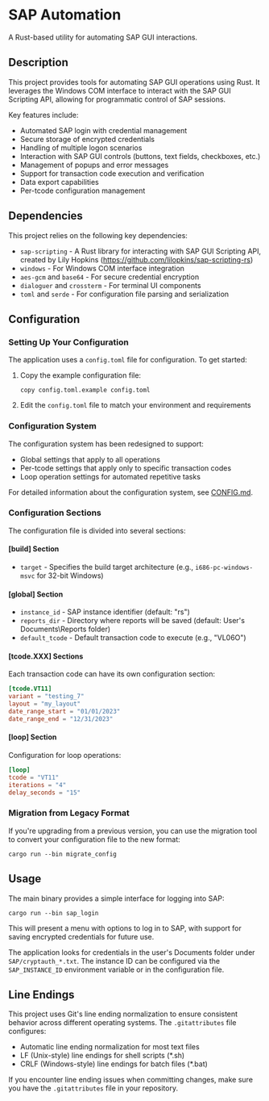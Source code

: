 # SAP Automation

A Rust-based utility for automating SAP GUI interactions.

## Description

This project provides tools for automating SAP GUI operations using Rust. It leverages the Windows COM interface to interact with the SAP GUI Scripting API, allowing for programmatic control of SAP sessions.

Key features include:

- Automated SAP login with credential management
- Secure storage of encrypted credentials
- Handling of multiple logon scenarios
- Interaction with SAP GUI controls (buttons, text fields, checkboxes, etc.)
- Management of popups and error messages
- Support for transaction code execution and verification
- Data export capabilities
- Per-tcode configuration management

## Dependencies

This project relies on the following key dependencies:

- `sap-scripting` - A Rust library for interacting with SAP GUI Scripting API, created by Lily Hopkins (https://github.com/lilopkins/sap-scripting-rs)
- `windows` - For Windows COM interface integration
- `aes-gcm` and `base64` - For secure credential encryption
- `dialoguer` and `crossterm` - For terminal UI components
- `toml` and `serde` - For configuration file parsing and serialization

## Configuration

### Setting Up Your Configuration

The application uses a `config.toml` file for configuration. To get started:

1. Copy the example configuration file:

   ```
   copy config.toml.example config.toml
   ```

2. Edit the `config.toml` file to match your environment and requirements

### Configuration System

The configuration system has been redesigned to support:

- Global settings that apply to all operations
- Per-tcode settings that apply only to specific transaction codes
- Loop operation settings for automated repetitive tasks

For detailed information about the configuration system, see [CONFIG.md](CONFIG.md).

### Configuration Sections

The configuration file is divided into several sections:

#### [build] Section

- `target` - Specifies the build target architecture (e.g., `i686-pc-windows-msvc` for 32-bit Windows)

#### [global] Section

- `instance_id` - SAP instance identifier (default: "rs")
- `reports_dir` - Directory where reports will be saved (default: User's Documents\Reports folder)
- `default_tcode` - Default transaction code to execute (e.g., "VL06O")

#### [tcode.XXX] Sections

Each transaction code can have its own configuration section:

```toml
[tcode.VT11]
variant = "testing_7"
layout = "my_layout"
date_range_start = "01/01/2023"
date_range_end = "12/31/2023"
```

#### [loop] Section

Configuration for loop operations:

```toml
[loop]
tcode = "VT11"
iterations = "4"
delay_seconds = "15"
```

### Migration from Legacy Format

If you're upgrading from a previous version, you can use the migration tool to convert your configuration file to the new format:

```
cargo run --bin migrate_config
```

## Usage

The main binary provides a simple interface for logging into SAP:

```
cargo run --bin sap_login
```

This will present a menu with options to log in to SAP, with support for saving encrypted credentials for future use.

The application looks for credentials in the user's Documents folder under `SAP/cryptauth_*.txt`. The instance ID can be configured via the `SAP_INSTANCE_ID` environment variable or in the configuration file.

## Line Endings

This project uses Git's line ending normalization to ensure consistent behavior across different operating systems. The `.gitattributes` file configures:

- Automatic line ending normalization for most text files
- LF (Unix-style) line endings for shell scripts (\*.sh)
- CRLF (Windows-style) line endings for batch files (\*.bat)

If you encounter line ending issues when committing changes, make sure you have the `.gitattributes` file in your repository.
